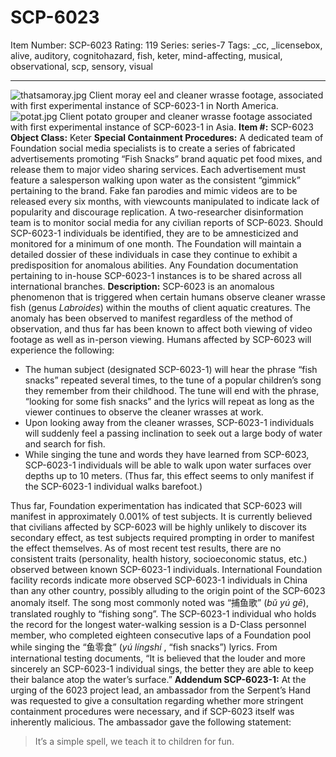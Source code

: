 # SCP-6023
Item Number: SCP-6023
Rating: 119
Series: series-7
Tags: _cc, _licensebox, alive, auditory, cognitohazard, fish, keter, mind-affecting, musical, observational, scp, sensory, visual

---

![thatsamoray.jpg](https://scp-wiki.wdfiles.com/local--files/scp-6023/thatsamoray.jpg)
Client moray eel and cleaner wrasse footage, associated with first experimental instance of SCP-6023-1 in North America.
![potat.jpg](https://scp-wiki.wdfiles.com/local--files/scp-6023/potat.jpg)
Client potato grouper and cleaner wrasse footage associated with first experimental instance of SCP-6023-1 in Asia.
**Item #:** SCP-6023
**Object Class:** Keter
**Special Containment Procedures:** A dedicated team of Foundation social media specialists is to create a series of fabricated advertisements promoting “Fish Snacks” brand aquatic pet food mixes, and release them to major video sharing services. Each advertisement must feature a salesperson walking upon water as the consistent “gimmick” pertaining to the brand. Fake fan parodies and mimic videos are to be released every six months, with viewcounts manipulated to indicate lack of popularity and discourage replication.
A two-researcher disinformation team is to monitor social media for any civilian reports of SCP-6023. Should SCP-6023-1 individuals be identified, they are to be amnesticized and monitored for a minimum of one month. The Foundation will maintain a detailed dossier of these individuals in case they continue to exhibit a predisposition for anomalous abilities.
Any Foundation documentation pertaining to in-house SCP-6023-1 instances is to be shared across all international branches.
**Description:** SCP-6023 is an anomalous phenomenon that is triggered when certain humans observe cleaner wrasse fish (genus _Labroides_) within the mouths of client aquatic creatures. The anomaly has been observed to manifest regardless of the method of observation, and thus far has been known to affect both viewing of video footage as well as in-person viewing.
Humans affected by SCP-6023 will experience the following:
  * The human subject (designated SCP-6023-1) will hear the phrase “fish snacks” repeated several times, to the tune of a popular children’s song they remember from their childhood. The tune will end with the phrase, “looking for some fish snacks” and the lyrics will repeat as long as the viewer continues to observe the cleaner wrasses at work.
  * Upon looking away from the cleaner wrasses, SCP-6023-1 individuals will suddenly feel a passing inclination to seek out a large body of water and search for fish.
  * While singing the tune and words they have learned from SCP-6023, SCP-6023-1 individuals will be able to walk upon water surfaces over depths up to 10 meters. (Thus far, this effect seems to only manifest if the SCP-6023-1 individual walks barefoot.)

Thus far, Foundation experimentation has indicated that SCP-6023 will manifest in approximately 0.001% of test subjects. It is currently believed that civilians affected by SCP-6023 will be highly unlikely to discover its secondary effect, as test subjects required prompting in order to manifest the effect themselves. As of most recent test results, there are no consistent traits (personality, health history, socioeconomic status, etc.) observed between known SCP-6023-1 individuals.
International Foundation facility records indicate more observed SCP-6023-1 individuals in China than any other country, possibly alluding to the origin point of the SCP-6023 anomaly itself. The song most commonly noted was “捕鱼歌” (_bǔ yú gē_), translated roughly to “fishing song”. The SCP-6023-1 individual who holds the record for the longest water-walking session is a D-Class personnel member, who completed eighteen consecutive laps of a Foundation pool while singing the “鱼零食” (_yú língshí_ , “fish snacks”) lyrics. From international testing documents, “It is believed that the louder and more sincerely an SCP-6023-1 individual sings, the better they are able to keep their balance atop the water’s surface.”
**Addendum SCP-6023-1:** At the urging of the 6023 project lead, an ambassador from the Serpent’s Hand was requested to give a consultation regarding whether more stringent containment procedures were necessary, and if SCP-6023 itself was inherently malicious. The ambassador gave the following statement:
> It’s a simple spell, we teach it to children for fun.
